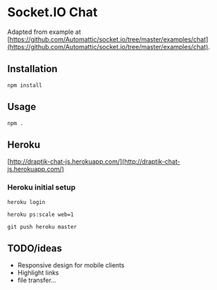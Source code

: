 # Socket.IO Chat

Adapted from example at [https://github.com/Automattic/socket.io/tree/master/examples/chat](https://github.com/Automattic/socket.io/tree/master/examples/chat).

## Installation

`npm install`

## Usage

`npm .`

## Heroku

[http://draptik-chat-js.herokuapp.com/](http://draptik-chat-js.herokuapp.com/)

### Heroku initial setup

`heroku login`

`heroku ps:scale web=1`

`git push heroku master`


## TODO/ideas

- Responsive design for mobile clients
- Highlight links
- file transfer...
